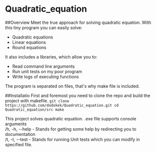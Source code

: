 # Quadratic_equation
##Overview
Meet the true approach for solving quadratic equation. With this tiny program you can easily solve:
- Quadratic equations
- Linear equations
- Round equations

It also includes a libraries, which allow you to:
- Read command line arguments
- Run unit tests on my poor program
- Write logs of executing functions 

The program is separated on files, that's why make file is included.

##Installatio
First and foremost you need to clone the repo and build the project with makefile.
`
git clone https://github.com/dodokek/Quadratic_equation.git
cd Quadratic_equation/src
make
`








This project solves quadratic equation. .exe file supports console arguments <br>
/h, -h, --help - Stands for getting some help by redirecting you to documentation<br>
/t, -t, --test - Stands for running Unit tests which you can modify in specified file. 
